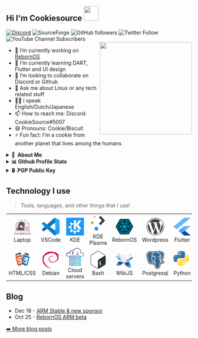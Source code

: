 ## Hi I'm Cookiesource <img src="https://github.com/CookieSource/CookieSource/blob/master/images/Hello.gif" width="40" height="40" />
<a href="https://discord.gg/cU5s6MPpQH">![Discord](https://img.shields.io/discord/472508061513416705?logo=Discord)</a>
![SourceForge](https://img.shields.io/sourceforge/dt/rebornos)
![GitHub followers](https://img.shields.io/github/followers/cookiesource?style=social)
![Twitter Follow](https://img.shields.io/twitter/follow/rebornoslinux?style=social)
![YouTube Channel Subscribers](https://img.shields.io/youtube/channel/subscribers/UC4A_n9noXrzzU9PCHOfzoBA?style=social)
<br/>
<img align="right" width="250" height="250" src="https://github.com/CookieSource/CookieSource/blob/master/images/Programming.gif">
- 🔭 I’m currently working on [RebornOS](https://rebornos.org)
- 🌱 I’m currently learning DART, Flutter and UI design
- 👯 I’m looking to collaborate on Discord or Github
- 💬 Ask me about Linux or any tech related stuff
- 🏳️‍🌈 I speak English/Dutch/Japanese
- 📫 How to reach me: Discord: CookieSource#5007
- 😄 Pronouns: Cookie/Biscuit
- ⚡ Fun fact: I'm a cookie from another planet that lives among the humans

<details>
  <summary><b>👤&nbsp;&nbsp;About Me</b></summary>
<img src="./images/cookiesource.png" width="" height="" />

I'm a 26 years old IT System administrator.
  
You can best describe me as someone who is always looking for the latest technology. I'm passionate, driven and strive to improve my IT and communication skills.
  
  <details>
  <summary><b>🕑 Projects</b></summary>
    
**RebornOS**
I currently work on the RebornOS Project RebornOS is an Arch based Linux distribution with a team of developers, artists and other talented individuals aiming to make Arch Linux as user friendly as possible by providing interface solutions to things you normally have to do in a terminal.<br></br>
**Wiki**
I'm an ex Wiki pro contributor and have contributed to several other gaming and technical wikis I currently contribute to the RebornOS Wiki.<br></br>
**Boot USB** 
A very old project that no longer exists was created before Medicat DVD came on the market which did the same thing but better.  <br></br>
</details>

 <details>
  <summary><b>🎙 Hobbies </b></summary>
  
- Singing /  Music
- Anime
- Coding / Programming
- Table tennis
- Swimming
- Server stuff
- Tinkering & Automation
</details>

<details>
  <summary><b> 🎓 Certifications & Courses I finished</b></summary>
  
- CCNA
- Microsoft Word 
- Microsoft Word PRO
- Microsoft Powerpoint
- IT Essentials
- MTA Operating systems
- MTA Windows server 2012
- MTA Windows 10
- Learning Kali Linux
- Python 2 by **Codeacademy**
- Multitasking on the command line
- Game design essentials
- HTML / CSS by **Codeacademy**
</details>
  </details>
    <details>
  <summary><b>📊 Github Profile Stats</b></summary>
  <br> </br>
  <a href="https://www.rebornos.org/"><img height="137px" src="https://github-readme-stats.vercel.app/api?username=cookiesource&hide_title=true&hide_border=true&show_icons=true&include_all_commits=true&count_private=true&line_height=21&text_color=000&icon_color=000&bg_color=0,ea6161,ffc64d,fffc4d,52fa5a&theme=graywhite" /><img height="137px" src="https://github-readme-stats.vercel.app/api/top-langs/?username=cookiesource&hide_title=true&hide_border=true&show_icons=true&include_all_commits=true&count_private=true&line_height=21&text_color=000&icon_color=000&bg_color=0,52fa5a,4dfcff,c64dff&theme=graywhite" /></a>

  </details>
  <details>
  <summary><b>🔒&nbsp;&nbsp;PGP&nbsp;Public&nbsp;Key</b></summary>
  <br/>

```
-----BEGIN PGP PUBLIC KEY BLOCK-----

mQGNBGAf1pkBDADUEq3OqPm725ffJstwZ/oJxAWCjVemSP8e6xRwNeygI0lIBZei
PtQZ5/Kes4o25MqxdIY0TGqCe0h0CfcHY1qBHIxN1IU8WE2OlaIA1ey/FSf9UCX6
9aDfOtoke3gz3MQwhg2T+aEpZM/TDKJpYQnG9pfymqW4pRZoeHiHYjbUhQpJ4nRr
r5MxNfOljsLzDlMlJhudrObMEnXqdoDtKg1c+W2o1oUVxZR+Gm6bzbOVgOePdJ9t
Q5kT2Y3CFNreAWspRzUkzPSiDuS1DCs/+KzVAY2B0GcRtyeGqNH2C5m8kO9o8V0K
tWgRRPqb3M1/cE5U7fZ3yXbZLrRaMA8iHnQc0XcJjPyFLBAoFOmPUqVIWqP2urTF
pRK8A0GGnUJylRFCqeMS1qvE5uxlPcoVwWTN6K4oNVNrYSpkdeBswzHptNKlKps7
pipXMNeyn2maiL5hfA783MdzH7f3+7YmrIDWz1QtU4g212qOcqVn3jVo9WrDVw0t
GGwM+LMBsR5jYScAEQEAAbQnQ29va2llQWxpY2UgPGNvb2tpZXNvdXJjZUByZWJv
cm5vcy5vcmc+iQHUBBMBCAA+FiEEY0hi5Xq3ImP7VW3JKlTlqpeBd7MFAmAf1pkC
GyMFCQPCWJcFCwkIBwIGFQoJCAsCBBYCAwECHgECF4AACgkQKlTlqpeBd7MUfQwA
s+C9VKk1ED7d5XLYYmNtSo052YIoUQY8IBQq9iVOW8NTQizlkMRI5/sgbgzQi4zj
3uRXkcCg4VoEZTRmMHCsWBCKYvr9fwbJ/AB+ln0Www2/64wCBOx3FvBoOTOOrkEO
Jm9gj2TgWWtKFPQYxsS2xXr6CDOuCtQgptB6EfpiJmv239I4BNcYDo+mYHV5ahqv
/j7ODAHUlsSu5y+JKute4b0VOEiZ9nu9BAHZMqUA/EnqLCMvuv5XqHJudfWUBuzi
2StwnfP6QgfG9O/gx3HOUVsK8CVQlmc83szamjgjYhba9cIhr+XTJxzu+XWdZxet
ZZw0/hul0Z1tEGHRILkbIrKo5fQlJfs55BjV/EnDfbwvdiq8TPAacBlMHlypL/mz
Nm86ZDu5dtCQRV3mPX9b5KnLUjwiGAer2oi5GB/xRADn7tsJ66c8WGTZtJf/ApIO
TdW4PPHXDDi3NU9tpqKZOatz4gq2r9Utso92nASxvfm0xUQFW5qbfszQMlWXjnSw
uQGNBGAf1pkBDACo2LMrwhlq7OEEYODvQH9pNj6U4CiNMXFAGvyoeuS27+E9zVhi
87lGMNO5DBtKRNDY0cq7g3IPUOMUlJQ8HsZnbf7McC0+bb00Yespd4cE5o+4z5wY
cSYMdZx1jcol7QoZUwu2dfg94q/rGakhzf/nxJlQsEi2NNiuUVJDstd8aTN1UPOD
Dx8gTgLlQf1JohyJ0+12a49aWqdotIWyoQkKClLfqu4H8W6ODBnYvT+xWDmLS6lX
o+G5PvU3JgdTnIOvmVLONSLRL6vZgnJSq83/33A0TkQylQo0RSmQLiZcAE2UmWae
IIkXmSJ3JB2lBIu4BsuCiTgNuAWqZpg1ZEToYvTIqcbGWIOwahtUJL60rHlZLBYL
nn/YGIg2dXEgcyFZbeubzWpWc0/p+/JVqv6M6M8llcVxMeoWO23GCIk+MWcSFCAP
RhvQ+cxITNDRIB82f9NvAgR7CZuOrWoZVGQ4CoheogUPwkDfJcgmko3ODHEO4gi0
RnRDmSNep4ePhCcAEQEAAYkBvAQYAQgAJhYhBGNIYuV6tyJj+1VtySpU5aqXgXez
BQJgH9aZAhsMBQkDwliXAAoJECpU5aqXgXezZA4L/R4mUfbgZl26GVa0b8GOZAck
FsKS1t7K7a6bQTjPVW8ohdkOcZvaCw0uyqhHsIl4hQxN/xXygPj+oEebjJXksPpJ
FcEfDUPUfAQy5z7rZu8ktMRQ/NxMmUvrhqfnlQpO/Bg1RP+F8w022xJPr3ftYrDF
X1DhgsIeIzR/tOZICmBKNQcBE2OZtYINbNs0MmFWSrFiiBcL0GeS4b6vPjjrmlBo
XmxTFYjtS1a+4K2bT0IO8qgupyESFJLm6RGo5APXUhtUX1NERshiyxDNc2kdJMgU
vdJDoq86sepdZ7k91XZIXLTEXMvlNBuu2VgV9S+MUZyPuD37FgyLB4pkdRqOuUXy
iLCRiWh39UjuctmtsRcJSJp5j8nADB9Tjvy2WmEHAdJAoojB9Hb1g+y9iO1FyQ7H
idlDkwF7MNjabE3Lm4G9MegcDAozRIGj6jAAGHDIpJa3HwK2lDZiA+FdZwkGOk4c
gEV7Pyd+kJ6mh33XZxXF6zDlm5ZLq6vYi384lNGYOg==
=/cys
-----END PGP PUBLIC KEY BLOCK-----
```
</details>

<h2 align="left">Technology I use</h2> 

> Tools, languages, and other things that I use!

<table>
  <tr>
    <td align="center" width="96">
      <a href="#">
        <img src="./images/laptop.png" width="48" height="48" alt="" />
      </a>
      <br>Laptop
    </td>
    <td align="center" width="96">
      <a href="https://code.visualstudio.com/">
        <img src="./images/visualstudiocode.svg" width="48" height="48" alt="" />
      </a>
      <br>VSCode
    </td>
    <td align="center" width="96">
      <a href="https://kde.org">
        <img src="./images/kde.svg" width="48" height="48" alt="Community" />
      </a>
      <br>KDE
    </td>
    <td align="center" width="96">
      <a href="https://kde.org/plasma-desktop/">
        <img src="./images/kdeplasma.svg" width="48" height="48" alt="Desktop environment" />
      </a>
      <br>KDE Plasma
    </td>
    <td align="center" width="96">
      <a href="https://rebornos.org">
        <img src="./images/rebornos.svg" width="48" height="48" alt="Linux" />
      </a>
      <br>RebornOS
    </td>
    <td align="center" width="96">
      <a href="https://wordpress.org">
        <img src="./images/wordpress.svg" width="48" height="48" alt="" />
      </a>
      <br>Wordpress
    </td>
    <td align="center" width="96">
      <a href="https://flutter.dev" >
        <img src="./images/flutter.svg" width="48" height="48" alt="" />
      </a>
      <br>Flutter
    </td>
    <td align="center" width="96">
      <a href="https://dart.dev">
        <img src="./images/dart.svg" width="48" height="48" alt="" />
      </a>
      <br>Dart
    </td>
    <td align="center" width="96">
      <a href="https://remmina.org/">
        <img src="./images/remmina.png" width="48" height="48" alt="" />
      </a>
      <br>Remmina
    </td>
  </tr>
  <tr>
    <td align="center" width="96"> 
      <a href="#" >
        <img src="./images/htmlcss.png" width="48" height="48" alt="" />
      </a>
      <br>HTML/CSS
    </td>
    <td align="center" width="96">
      <a href="https://debian.org" >
        <img src="./images/debian.svg" width="48" height="48" alt="" />
      </a>
      <br>Debian
    </td>
    <td align="center"  width="96">
      <a href="#">
        <img src="./images/cloudserver.png" width="48" height="48" alt="" />
      </a>
      <br>Cloud servers
    </td>
    <td align="center"  width="96">
      <a href="https://www.gnu.org/software/bash/">
        <img src="./images/bash.svg" width="48" height="48" alt="" />
      </a>
      <br>Bash
    </td>
    <td align="center" width="96">
      <a href="https://js.wiki">
        <img src="./images/wikijs.png" width="48" height="48" alt="" />
      </a>
      <br>WikiJS
    </td>
    <td align="center"  width="96">
      <a href="https://www.postgresql.org/">
        <img src="./images/postgresql.svg" width="48" height="48" alt="" />
      </a>
      <br>Postgresql
    </td>
    <td align="center" width="96">
      <a href="https://www.python.org/">
        <img src="./images/python.svg" width="48" height="48" alt="" />
      </a>
      <br>Python
    </td>
    <td align="center" width="96">
      <a href="https://www.microsoft.com/en-us/windows" >
        <img src="./images/windows11.svg" width="48" height="48" alt="" />
      </a>
      <br>Windows
    </td>
    <td align="center" width="96">
      <a href="https://figma.com" >
        <img src="./images/figma.svg" width="48" height="48" alt="" />
      </a>
      <br>Figma
    </td>
  </tr>
</table>


## Blog
<!-- feed start -->
- Dec 18 - [ARM Stable & new sponsor](https://www.rebornos.org/arm-stable-new-sponsor/)
- Oct 25 - [RebornOS ARM beta](https://www.rebornos.org/rebornos-arm-beta/)
<!-- feed end -->
<p><a href="https://rebornos.org/news">➡️ More blog posts</a></p>







